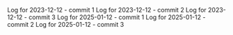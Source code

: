 Log for 2023-12-12 - commit 1
Log for 2023-12-12 - commit 2
Log for 2023-12-12 - commit 3
Log for 2025-01-12 - commit 1
Log for 2025-01-12 - commit 2
Log for 2025-01-12 - commit 3
